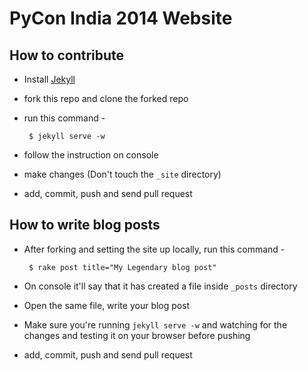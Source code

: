 PyCon India 2014 Website
===

How to contribute
---

 - Install [Jekyll](http://jekyllrb.com/docs/installation/)
 - fork this repo and clone the forked repo
 - run this command -

        $ jekyll serve -w

 - follow the instruction on console
 - make changes (Don't touch the `_site` directory)
 - add, commit, push and send pull request


How to write blog posts
---

 - After forking and setting the site up locally, run this command  -

        $ rake post title="My Legendary blog post"

 - On console it'll say that it has created a file inside `_posts` directory
 - Open the same file, write your blog post
 - Make sure you're running `jekyll serve -w` and watching for the changes and testing it on your browser before pushing
 - add, commit, push and send pull request
